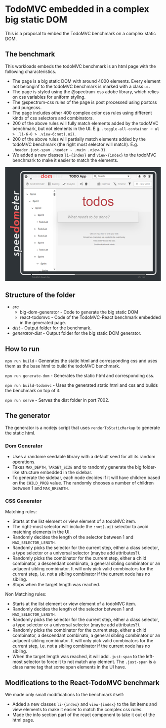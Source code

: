# TodoMVC embedded in a complex big static DOM

This is a proposal to embed the TodoMVC benchmark on a complex static DOM.

## The benchmark

This workloads embeds the todoMVC benchmark is an html page with the following characteristics.

* The page is a big static DOM with around 4000 elements. Every element not belonginf to the todoMVC benchmark is marked with a class `ui`.
* The page is styled using the @spectrum-css adobe library, which relies on css variables for uniform styling.
* The @spectrum-css rules of the page is post processed using postcss and purgecss.
* The page includes other 400 complex color css rules using different kinds of css selectors and combinators.
* 200 of the above rules will fully match elements added by the todoMVC benchmark, but not elements in the UI. E.g. `.toggle-all-container ~ ul > .li-6-0 > .view-6:not(.ui)`.
* 200 of the above rules will partially match elements added by the todoMVC benchmark (the right most selector will match). E.g. `.header.just-span .header ~ .main .view-31`.
* We added a new classes `li-{index}` and `view-{index}` to the todoMVC benchmark to make it easier to match the elements.

![Image](complex-dom-workload.png)

## Structure of the folder
* *src*
  * big-dom-generator - Code to generate the big static DOM
  * react-todomvc - Code of the TodoMVC-React benchmark embedded in the generated page.
* *dist* - Output folder for the benchmark.
* *generator-dist* - Output folder for the big static DOM generator.

## How to run
`npm run build` - Generates the static html and corresponding css and uses them as the base html to build the todoMVC benchmark.

`npm run generate-dom` - Generates the static html and corresponding css.

`npm run build-todomvc` - Uses the generated static html and css and builds the benchmark on top of it.

`npm run serve` - Serves the dist folder in port 7002.

## The generator

The generator is a nodejs script that uses `renderToStaticMarkup` to generate the static html.

### Dom Generator

* Uses a randome seedable library with a default seed for all its random operations.
* Takes `MAX_DEPTH`, `TARGET_SIZE` and  to randomly generate the big folder-like structure embedded in the sidebar.
* To generate the sidebar, each node decides if it will have children based on the `CHILD_PROB` value. The randomly chooses a number of children between 1 and `MAX_BREADTH`.

### CSS Generator

Matching rules:

* Starts at the list element or view element of a todoMVC item.
* The right-most selector will include the `:not(.ui)` selector to avoid matching elements in the UI.
* Randomly decides the length of the selector between 1 and `MAX_SELECTOR_LENGTH`.
* Randomly picks the selector for the current step, either a class selector, a type selector or a universal selector (maybe add attributes?).
* Randomly picks the combinator for the current step, either a child combinator, a descendant combinato, a general sibling combinator or an adjacent sibling combinator. It will only pick valid combinators for the current step, i.e. not a sibling combinator if the current node has no sibling.
* Stops when the target length was reached.

Non Matching rules:

* Starts at the list element or view element of a todoMVC item.
* Randomly decides the length of the selector between 1 and `MAX_SELECTOR_LENGTH`.
* Randomly picks the selector for the current step, either a class selector, a type selector or a universal selector (maybe add attributes?).
* Randomly picks the combinator for the current step, either a child combinator, a descendant combinato, a general sibling combinator or an adjacent sibling combinator. It will only pick valid combinators for the current step, i.e. not a sibling combinator if the current node has no sibling.
* When the target length was reached, it will add `.just-span` to the left-most selector to force it to not match any element. The `.just-span` is a class name tag that some span elements in the UI have.

## Modifications to the React-TodoMVC benchmark

We made only small modifications to the benchmark itself:

* Added a new classes `li-{index}` and `view-{index}` to the list items and view elements to make it easier to match the complex css rules.
* Made the info section part of the react component to take it out of the html page.